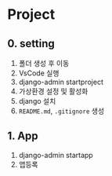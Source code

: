 # Project

## 0. setting

1. 폴더 생성 후 이동
2. VsCode 실행
3. django-admin startproject
4. 가상환경 설정 및 활성화
5. django 설치
6. `README.md`, `.gitignore` 생성

## 1. App

1. django-admin startapp
2. 앱등록

